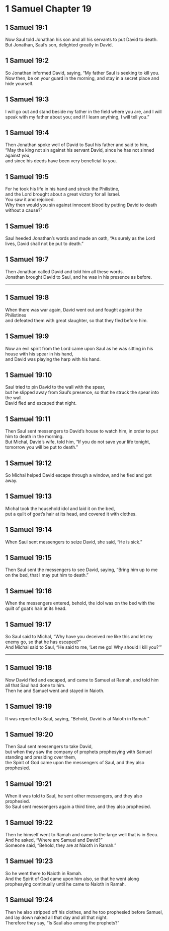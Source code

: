 # 1 Samuel Chapter 19

## 1 Samuel 19:1

Now Saul told Jonathan his son and all his servants to put David to death.  
But Jonathan, Saul’s son, delighted greatly in David.

## 1 Samuel 19:2

So Jonathan informed David, saying, “My father Saul is seeking to kill you.  
Now then, be on your guard in the morning, and stay in a secret place and hide yourself.

## 1 Samuel 19:3

I will go out and stand beside my father in the field where you are, and I will speak with my father about you; and if I learn anything, I will tell you.”

## 1 Samuel 19:4

Then Jonathan spoke well of David to Saul his father and said to him,  
“May the king not sin against his servant David, since he has not sinned against you,  
and since his deeds have been very beneficial to you.

## 1 Samuel 19:5

For he took his life in his hand and struck the Philistine,  
and the Lord brought about a great victory for all Israel.  
You saw it and rejoiced.  
Why then would you sin against innocent blood by putting David to death without a cause?”

## 1 Samuel 19:6

Saul heeded Jonathan’s words and made an oath, “As surely as the Lord lives, David shall not be put to death.”

## 1 Samuel 19:7

Then Jonathan called David and told him all these words.  
Jonathan brought David to Saul, and he was in his presence as before.

---

## 1 Samuel 19:8

When there was war again, David went out and fought against the Philistines  
and defeated them with great slaughter, so that they fled before him.

## 1 Samuel 19:9

Now an evil spirit from the Lord came upon Saul as he was sitting in his house with his spear in his hand,  
and David was playing the harp with his hand.

## 1 Samuel 19:10

Saul tried to pin David to the wall with the spear,  
but he slipped away from Saul’s presence, so that he struck the spear into the wall.  
David fled and escaped that night.

## 1 Samuel 19:11

Then Saul sent messengers to David’s house to watch him, in order to put him to death in the morning.  
But Michal, David’s wife, told him, “If you do not save your life tonight, tomorrow you will be put to death.”

## 1 Samuel 19:12

So Michal helped David escape through a window, and he fled and got away.

## 1 Samuel 19:13

Michal took the household idol and laid it on the bed,  
put a quilt of goat’s hair at its head, and covered it with clothes.

## 1 Samuel 19:14

When Saul sent messengers to seize David, she said, “He is sick.”

## 1 Samuel 19:15

Then Saul sent the messengers to see David, saying, “Bring him up to me on the bed, that I may put him to death.”

## 1 Samuel 19:16

When the messengers entered, behold, the idol was on the bed with the quilt of goat’s hair at its head.

## 1 Samuel 19:17

So Saul said to Michal, “Why have you deceived me like this and let my enemy go, so that he has escaped?”  
And Michal said to Saul, “He said to me, ‘Let me go! Why should I kill you?’”

---

## 1 Samuel 19:18

Now David fled and escaped, and came to Samuel at Ramah, and told him all that Saul had done to him.  
Then he and Samuel went and stayed in Naioth.

## 1 Samuel 19:19

It was reported to Saul, saying, “Behold, David is at Naioth in Ramah.”

## 1 Samuel 19:20

Then Saul sent messengers to take David,  
but when they saw the company of prophets prophesying with Samuel standing and presiding over them,  
the Spirit of God came upon the messengers of Saul, and they also prophesied.

## 1 Samuel 19:21

When it was told to Saul, he sent other messengers, and they also prophesied.  
So Saul sent messengers again a third time, and they also prophesied.

## 1 Samuel 19:22

Then he himself went to Ramah and came to the large well that is in Secu.  
And he asked, “Where are Samuel and David?”  
Someone said, “Behold, they are at Naioth in Ramah.”

## 1 Samuel 19:23

So he went there to Naioth in Ramah.  
And the Spirit of God came upon him also, so that he went along prophesying continually until he came to Naioth in Ramah.

## 1 Samuel 19:24

Then he also stripped off his clothes, and he too prophesied before Samuel,  
and lay down naked all that day and all that night.  
Therefore they say, “Is Saul also among the prophets?”
